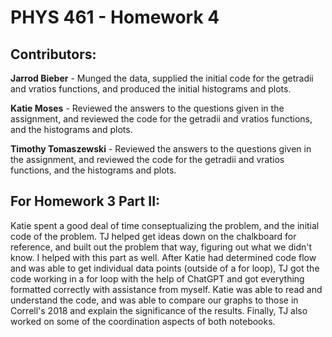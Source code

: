 # PHYS 461 - Homework 4

## Contributors:

**Jarrod Bieber** - Munged the data, supplied the initial code for the getradii and vratios functions, and produced the initial histograms and plots.

**Katie Moses** - Reviewed the answers to the questions given in the assignment, and reviewed the code for the getradii and vratios functions, and the histograms and plots.

**Timothy Tomaszewski** - Reviewed the answers to the questions given in the assignment, and reviewed the code for the getradii and vratios functions, and the histograms and plots.

## For Homework 3 Part II:

Katie spent a good deal of time conseptualizing the problem, and the initial code of the problem. TJ helped get ideas down on the chalkboard for reference, and built out the problem that way, figuring out what we didn't know. I helped with this part as well. After Katie had determined code flow and was able to get individual data points (outside of a for loop), TJ got the code working in a for loop with the help of ChatGPT and got everything formatted correctly with assistance from myself. Katie was able to read and understand the code, and was able to compare our graphs to those in Correll's 2018 and explain the significance of the results. Finally, TJ also worked on some of the coordination aspects of both notebooks.

